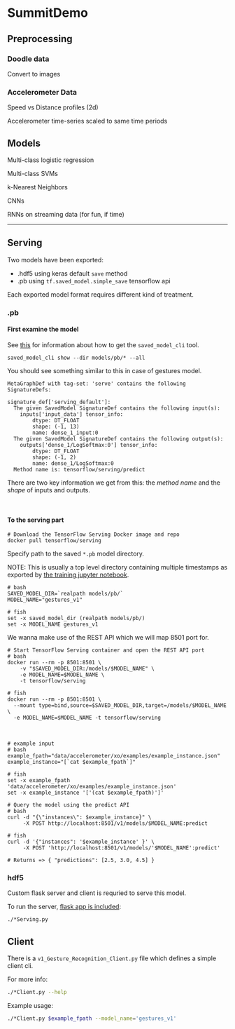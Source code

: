 # SummitDemo

## Preprocessing

### Doodle data

Convert to images

### Accelerometer Data

Speed vs Distance profiles (2d)

Accelerometer time-series scaled to same time periods

## Models

Multi-class logistic regression

Multi-class SVMs

k-Nearest Neighbors

CNNs

RNNs on streaming data (for fun, if time)

---

## Serving


Two models have been exported:

- .hdf5 using keras default `save` method
- .pb using `tf.saved_model.simple_save` tensorflow api

Each exported model format requires different kind of treatment.

### .pb

#### First examine the model

See [this](https://www.tensorflow.org/guide/saved_model#cli_to_inspect_and_execute_savedmodel) for information about how to get the `saved_model_cli` tool.

```
saved_model_cli show --dir models/pb/* --all
```

You should see something similar to this in case of gestures model.

```
MetaGraphDef with tag-set: 'serve' contains the following SignatureDefs:

signature_def['serving_default']:
  The given SavedModel SignatureDef contains the following input(s):
    inputs['input_data'] tensor_info:
        dtype: DT_FLOAT
        shape: (-1, 13)
        name: dense_1_input:0
  The given SavedModel SignatureDef contains the following output(s):
    outputs['dense_1/LogSoftmax:0'] tensor_info:
        dtype: DT_FLOAT
        shape: (-1, 2)
        name: dense_1/LogSoftmax:0
  Method name is: tensorflow/serving/predict
```

There are two key information we get from this: the *method name* and the *shape* of inputs and outputs.

<br>

#### To the serving part

```
# Download the TensorFlow Serving Docker image and repo
docker pull tensorflow/serving
```

Specify path to the saved `*.pb` model directory.

NOTE: This is usually a top level directory containing multiple timestamps as exported by [the training jupyter notebook](v1_Gesture_Recognition_Training.ipynb).

```
# bash
SAVED_MODEL_DIR=`realpath models/pb/`
MODEL_NAME="gestures_v1"

# fish
set -x saved_model_dir (realpath models/pb/)
set -x MODEL_NAME gestures_v1
```

We wanna make use of the REST API which we will map 8501 port for.

```
# Start TensorFlow Serving container and open the REST API port
# bash
docker run --rm -p 8501:8501 \
    -v "$SAVED_MODEL_DIR:/models/$MODEL_NAME" \
    -e MODEL_NAME=$MODEL_NAME \
    -t tensorflow/serving

# fish
docker run --rm -p 8501:8501 \
  --mount type=bind,source=$SAVED_MODEL_DIR,target=/models/$MODEL_NAME \
  -e MODEL_NAME=$MODEL_NAME -t tensorflow/serving
```

<br>

```
# example input
# bash
example_fpath="data/accelerometer/xo/examples/example_instance.json"
example_instance="[`cat $example_fpath`]"

# fish
set -x example_fpath 'data/accelerometer/xo/examples/example_instance.json'
set -x example_instance '['(cat $example_fpath)']'
```

```
# Query the model using the predict API
# bash
curl -d "{\"instances\": $example_instance}" \
     -X POST http://localhost:8501/v1/models/$MODEL_NAME:predict

# fish
curl -d '{"instances": '$example_instance' }' \
	 -X POST 'http://localhost:8501/v1/models/'$MODEL_NAME':predict'

# Returns => { "predictions": [2.5, 3.0, 4.5] }
```

### hdf5

Custom flask server and client is requried to serve this model.

To run the server, [flask app is included](/home/macermak/code/SummitDemo/v1_Gesture_Recognition_Serving.py):

```bash
./*Serving.py
```


## Client

There is a `v1_Gesture_Recognition_Client.py` file which defines a simple client cli.

For more info:

```bash
./*Client.py --help
```

Example usage:
```bash
./*Client.py $example_fpath --model_name='gestures_v1'
```

